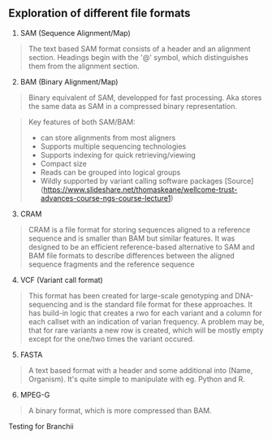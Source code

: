 ## Exploration of different file formats

1. SAM (Sequence Alignment/Map)
>The text based SAM format consists of a header and an alignment section.
Headings begin with the '@' symbol, which distinguishes them from the alignment section.

2. BAM (Binary Alignment/Map)
>Binary equivalent of SAM, developped for fast processing. 
Aka stores the same data as SAM in a compressed binary representation.

>Key features of both SAM/BAM: 
>* can store alignments from most aligners
>* Supports multiple sequencing technologies
>* Supports indexing for quick retrieving/viewing
>* Compact size
>* Reads can be grouped into logical groups
>* Wildly supported by variant calling software packages
>[Source] (https://www.slideshare.net/thomaskeane/wellcome-trust-advances-course-ngs-course-lecture1)

3. CRAM
>CRAM is a file format for storing sequences aligned to a reference sequence and is smaller than BAM but similar features.
It was designed to be an efficient reference-based alternative to SAM and BAM file formats to describe differences between the aligned sequence fragments and the reference sequence

4. VCF (Variant call format)
>This format has been created for large-scale genotyping and DNA-sequencing and is the standard file format for these approaches.
It has build-in logic that creates a rwo for each variant and a column for each callset with an indication of varian frequency. A problem may be, that for rare variants a new row is created, which will be mostly empty except for the one/two times the variant occured. 

5. FASTA
>A text based format with a header and some additional into (Name, Organism). It's quite simple to manipulate with eg. Python and R.

6. MPEG-G
>A binary format, which is more compressed than BAM. 


Testing for Branchii

